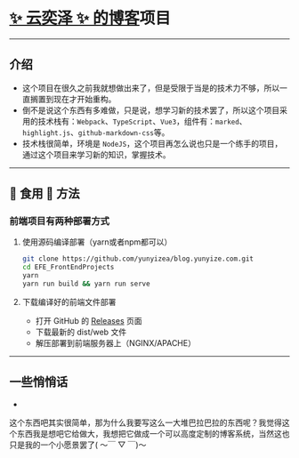 # [✨ 云奕泽 ✨ 的博客](https://blog.yunyize.com:8000/?from=github.com)项目

---

## 介绍

- 这个项目在很久之前我就想做出来了，但是受限于当是的技术力不够，所以一直搁置到现在才开始重构。
- 倒不是说这个东西有多难做，只是说，想学习新的技术罢了，所以这个项目采用的技术栈有：`Webpack`、`TypeScript`、`Vue3`，组件有：`marked`、`highlight.js`、`github-markdown-css`等。
- 技术栈很简单，环境是 `NodeJS`，这个项目再怎么说也只是一个练手的项目，通过这个项目来学习新的知识，掌握技术。

---

## 🍟 食用 🍟 方法

### 前端项目有两种部署方式

1. 使用源码编译部署（yarn或者npm都可以）

   ```bash
   git clone https://github.com/yunyizea/blog.yunyize.com.git
   cd EFE_FrontEndProjects
   yarn
   yarn run build && yarn run serve
   ```

2. 下载编译好的前端文件部署
    - 打开 GitHub 的 [Releases](https://github.com/yunyizea/blog.yunyize.com/releases) 页面
    - 下载最新的 dist/web 文件
    - 解压部署到前端服务器上（NGINX/APACHE）

---

## 一些悄悄话

-
这个东西吧其实很简单，那为什么我要写这么一大堆巴拉巴拉的东西呢？我觉得这个东西我是想吧它给做大，我想把它做成一个可以高度定制的博客系统，当然这也只是我的一个小愿景罢了(
～￣ ▽ ￣)～
